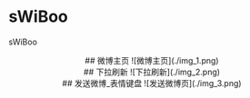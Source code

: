 sWiBoo
======

sWiBoo
<center>
## 微博主页  
![微博主页](./img_1.png)<br />
## 下拉刷新  
![下拉刷新](./img_2.png)<br />
## 发送微博_表情键盘  
![发送微博页](./img_3.png)
</center>
